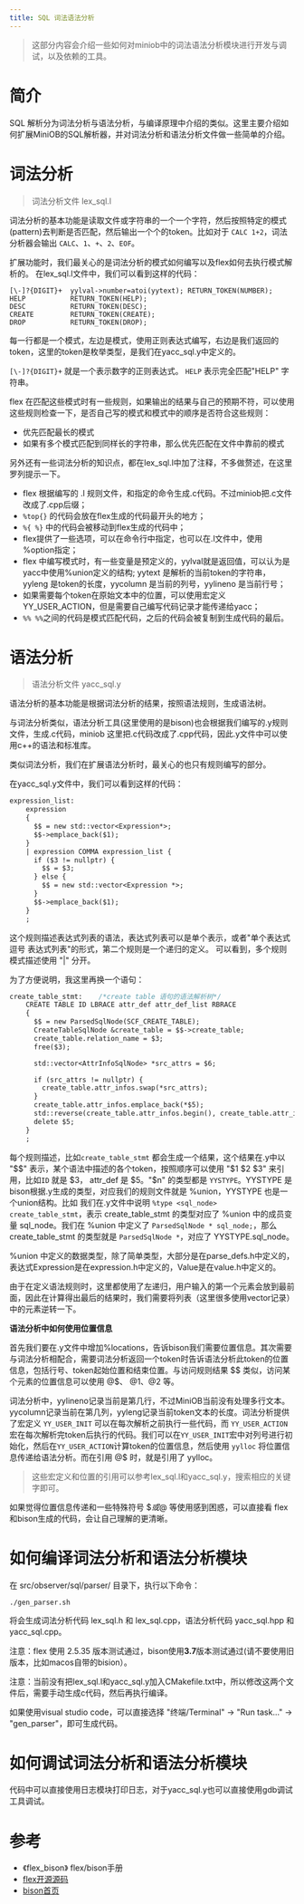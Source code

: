 ```yaml
---
title: SQL 词法语法分析
---
```


> 这部分内容会介绍一些如何对miniob中的词法语法分析模块进行开发与调试，以及依赖的工具。

# 简介
SQL 解析分为词法分析与语法分析，与编译原理中介绍的类似。这里主要介绍如何扩展MiniOB的SQL解析器，并对词法分析和语法分析文件做一些简单的介绍。

# 词法分析

> 词法分析文件 lex_sql.l

词法分析的基本功能是读取文件或字符串的一个一个字符，然后按照特定的模式(pattern)去判断是否匹配，然后输出一个个的token。比如对于 `CALC 1+2`，词法分析器会输出 `CALC`、`1`、`+`、`2`、`EOF`。

扩展功能时，我们最关心的是词法分析的模式如何编写以及flex如何去执行模式解析的。
在lex_sql.l文件中，我们可以看到这样的代码：
```
[\-]?{DIGIT}+  yylval->number=atoi(yytext); RETURN_TOKEN(NUMBER);
HELP           RETURN_TOKEN(HELP);
DESC           RETURN_TOKEN(DESC);
CREATE         RETURN_TOKEN(CREATE);
DROP           RETURN_TOKEN(DROP);
```

每一行都是一个模式，左边是模式，使用正则表达式编写，右边是我们返回的token，这里的token是枚举类型，是我们在yacc_sql.y中定义的。

`[\-]?{DIGIT}+` 就是一个表示数字的正则表达式。
`HELP` 表示完全匹配"HELP" 字符串。

flex 在匹配这些模式时有一些规则，如果输出的结果与自己的预期不符，可以使用这些规则检查一下，是否自己写的模式和模式中的顺序是否符合这些规则：
- 优先匹配最长的模式
- 如果有多个模式匹配到同样长的字符串，那么优先匹配在文件中靠前的模式

另外还有一些词法分析的知识点，都在lex_sql.l中加了注释，不多做赘述，在这里罗列提示一下。
- flex 根据编写的 .l 规则文件，和指定的命令生成.c代码。不过miniob把.c文件改成了.cpp后缀；
- `%top{}` 的代码会放在flex生成的代码最开头的地方；
- `%{ %}` 中的代码会被移动到flex生成的代码中；
- flex提供了一些选项，可以在命令行中指定，也可以在.l文件中，使用 %option指定；
- flex 中编写模式时，有一些变量是预定义的，yylval就是返回值，可以认为是yacc中使用%union定义的结构; yytext 是解析的当前token的字符串，yyleng 是token的长度，yycolumn 是当前的列号，yylineno 是当前行号；
- 如果需要每个token在原始文本中的位置，可以使用宏定义 YY_USER_ACTION，但是需要自己编写代码记录才能传递给yacc；
- `%% %%`之间的代码是模式匹配代码，之后的代码会被复制到生成代码的最后。

# 语法分析
> 语法分析文件 yacc_sql.y

语法分析的基本功能是根据词法分析的结果，按照语法规则，生成语法树。

与词法分析类似，语法分析工具(这里使用的是bison)也会根据我们编写的.y规则文件，生成.c代码，miniob 这里把.c代码改成了.cpp代码，因此.y文件中可以使用c++的语法和标准库。

类似词法分析，我们在扩展语法分析时，最关心的也只有规则编写的部分。

在yacc_sql.y文件中，我们可以看到这样的代码：

```yacc
expression_list:
    expression
    {
      $$ = new std::vector<Expression*>;
      $$->emplace_back($1);
    }
    | expression COMMA expression_list {
      if ($3 != nullptr) {
        $$ = $3;
      } else {
        $$ = new std::vector<Expression *>;
      }
      $$->emplace_back($1);
    }
    ;
```

这个规则描述表达式列表的语法，表达式列表可以是单个表示，或者"单个表达式 逗号 表达式列表"的形式，第二个规则是一个递归的定义。
可以看到，多个规则模式描述使用 "|" 分开。

为了方便说明，我这里再换一个语句：
```yacc
create_table_stmt:    /*create table 语句的语法解析树*/
    CREATE TABLE ID LBRACE attr_def attr_def_list RBRACE
    {
      $$ = new ParsedSqlNode(SCF_CREATE_TABLE);
      CreateTableSqlNode &create_table = $$->create_table;
      create_table.relation_name = $3;
      free($3);

      std::vector<AttrInfoSqlNode> *src_attrs = $6;

      if (src_attrs != nullptr) {
        create_table.attr_infos.swap(*src_attrs);
      }
      create_table.attr_infos.emplace_back(*$5);
      std::reverse(create_table.attr_infos.begin(), create_table.attr_infos.end());
      delete $5;
    }
    ;
```

每个规则描述，比如`create_table_stmt` 都会生成一个结果，这个结果在.y中以 "$$" 表示，某个语法中描述的各个token，按照顺序可以使用 "$1 $2 $3" 来引用，比如`ID` 就是 $3， attr_def 是 $5。"$n" 的类型都是 `YYSTYPE`。YYSTYPE 是bison根据.y生成的类型，对应我们的规则文件就是 %union，YYSTYPE 也是一个union结构。比如 我们在.y文件中说明 `%type <sql_node> create_table_stmt`，表示 create_table_stmt 的类型对应了 %union 中的成员变量 sql_node。我们在 %union 中定义了 `ParsedSqlNode * sql_node;`，那么 create_table_stmt 的类型就是 `ParsedSqlNode *`，对应了 YYSTYPE.sql_node。

%union 中定义的数据类型，除了简单类型，大部分是在parse_defs.h中定义的，表达式Expression是在expression.h中定义的，Value是在value.h中定义的。

由于在定义语法规则时，这里都使用了左递归，用户输入的第一个元素会放到最前面，因此在计算得出最后的结果时，我们需要将列表（这里很多使用vector记录）中的元素逆转一下。

**语法分析中如何使用位置信息**

首先我们要在.y文件中增加%locations，告诉bison我们需要位置信息。其次需要与词法分析相配合，需要词法分析返回一个token时告诉语法分析此token的位置信息，包括行号、token起始位置和结束位置。与访问规则结果 $$ 类似，访问某个元素的位置信息可以使用 @$、 @1、@2 等。

词法分析中，yylineno记录当前是第几行，不过MiniOB当前没有处理多行文本。yycolumn记录当前在第几列，yyleng记录当前token文本的长度。词法分析提供了宏定义 `YY_USER_INIT` 可以在每次解析之前执行一些代码，而 `YY_USER_ACTION` 宏在每次解析完token后执行的代码。我们可以在`YY_USER_INIT`宏中对列号进行初始化，然后在`YY_USER_ACTION`计算token的位置信息，然后使用 `yylloc` 将位置信息传递给语法分析。而在引用 @$ 时，就是引用了 yylloc。

> 这些宏定义和位置的引用可以参考lex_sql.l和yacc_sql.y，搜索相应的关键字即可。

如果觉得位置信息传递和一些特殊符号 $$或 @$ 等使用感到困惑，可以直接看 flex和bison生成的代码，会让自己理解的更清晰。

# 如何编译词法分析和语法分析模块

在 src/observer/sql/parser/ 目录下，执行以下命令：

```shell
./gen_parser.sh
```

将会生成词法分析代码 lex_sql.h 和 lex_sql.cpp，语法分析代码 yacc_sql.hpp 和 yacc_sql.cpp。

注意：flex 使用 2.5.35 版本测试通过，bison使用**3.7**版本测试通过(请不要使用旧版本，比如macos自带的bision）。

注意：当前没有把lex_sql.l和yacc_sql.y加入CMakefile.txt中，所以修改这两个文件后，需要手动生成c代码，然后再执行编译。

如果使用visual studio code，可以直接选择 "终端/Terminal" -> "Run task..." -> "gen_parser"，即可生成代码。

# 如何调试词法分析和语法分析模块

代码中可以直接使用日志模块打印日志，对于yacc_sql.y也可以直接使用gdb调试工具调试。

# 参考
- 《flex_bison》  flex/bison手册
- [flex开源源码](https://github.com/westes/flex)
- [bison首页](https://www.gnu.org/software/bison/)